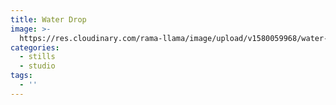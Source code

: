 ```yaml
---
title: Water Drop
image: >-
  https://res.cloudinary.com/rama-llama/image/upload/v1580059968/water-drop_tbcrmh.jpg
categories:
  - stills
  - studio
tags:
  - ''
---
```



